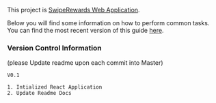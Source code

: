 This project is [SwipeRewards Web Application](https://github.com/swiperewards/Web-App).

Below you will find some information on how to perform common tasks.<br>
You can find the most recent version of this guide [here](https://github.com/facebookincubator/create-react-app/blob/master/packages/react-scripts/template/README.md).


### Version Control Information
(please Update readme upon each commit into Master)

```
V0.1

1. Intialized React Application
2. Update Readme Docs

```


